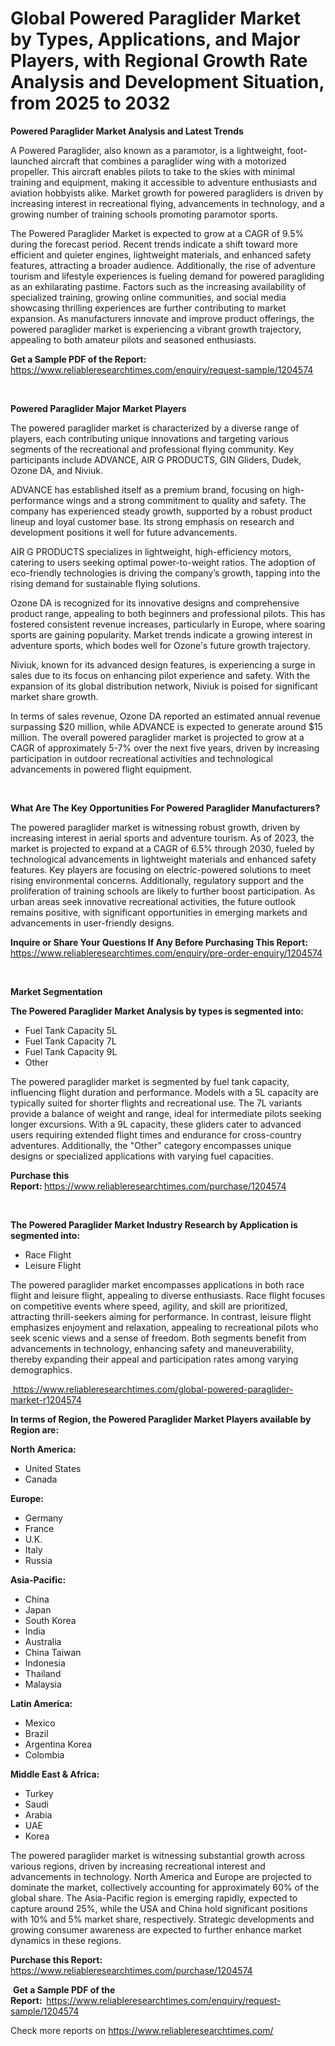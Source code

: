 <p><h1>Global Powered Paraglider Market by Types, Applications, and Major Players, with Regional Growth Rate Analysis and Development Situation, from 2025 to 2032</h1></p><p><strong>Powered Paraglider Market Analysis and Latest Trends</strong></p>
<p><p>A Powered Paraglider, also known as a paramotor, is a lightweight, foot-launched aircraft that combines a paraglider wing with a motorized propeller. This aircraft enables pilots to take to the skies with minimal training and equipment, making it accessible to adventure enthusiasts and aviation hobbyists alike. Market growth for powered paragliders is driven by increasing interest in recreational flying, advancements in technology, and a growing number of training schools promoting paramotor sports. </p><p>The Powered Paraglider Market is expected to grow at a CAGR of 9.5% during the forecast period. Recent trends indicate a shift toward more efficient and quieter engines, lightweight materials, and enhanced safety features, attracting a broader audience. Additionally, the rise of adventure tourism and lifestyle experiences is fueling demand for powered paragliding as an exhilarating pastime. Factors such as the increasing availability of specialized training, growing online communities, and social media showcasing thrilling experiences are further contributing to market expansion. As manufacturers innovate and improve product offerings, the powered paraglider market is experiencing a vibrant growth trajectory, appealing to both amateur pilots and seasoned enthusiasts.</p></p>
<p><strong>Get a Sample PDF of the Report:&nbsp;</strong> <a href="https://www.reliableresearchtimes.com/enquiry/request-sample/1204574?utm_campaign=3518&utm_medium=2&utm_source=Github&utm_content=ia&utm_term=26032025&utm_id=powered-paraglider">https://www.reliableresearchtimes.com/enquiry/request-sample/1204574</a></p>
<p>&nbsp;</p>
<p><strong>Powered Paraglider Major Market Players</strong></p>
<p><p>The powered paraglider market is characterized by a diverse range of players, each contributing unique innovations and targeting various segments of the recreational and professional flying community. Key participants include ADVANCE, AIR G PRODUCTS, GIN Gliders, Dudek, Ozone DA, and Niviuk.</p><p>ADVANCE has established itself as a premium brand, focusing on high-performance wings and a strong commitment to quality and safety. The company has experienced steady growth, supported by a robust product lineup and loyal customer base. Its strong emphasis on research and development positions it well for future advancements.</p><p>AIR G PRODUCTS specializes in lightweight, high-efficiency motors, catering to users seeking optimal power-to-weight ratios. The adoption of eco-friendly technologies is driving the company’s growth, tapping into the rising demand for sustainable flying solutions.</p><p>Ozone DA is recognized for its innovative designs and comprehensive product range, appealing to both beginners and professional pilots. This has fostered consistent revenue increases, particularly in Europe, where soaring sports are gaining popularity. Market trends indicate a growing interest in adventure sports, which bodes well for Ozone's future growth trajectory.</p><p>Niviuk, known for its advanced design features, is experiencing a surge in sales due to its focus on enhancing pilot experience and safety. With the expansion of its global distribution network, Niviuk is poised for significant market share growth.</p><p>In terms of sales revenue, Ozone DA reported an estimated annual revenue surpassing $20 million, while ADVANCE is expected to generate around $15 million. The overall powered paraglider market is projected to grow at a CAGR of approximately 5-7% over the next five years, driven by increasing participation in outdoor recreational activities and technological advancements in powered flight equipment.</p></p>
<p>&nbsp;</p>
<p><strong>What Are The Key Opportunities For Powered Paraglider Manufacturers?</strong></p>
<p><p>The powered paraglider market is witnessing robust growth, driven by increasing interest in aerial sports and adventure tourism. As of 2023, the market is projected to expand at a CAGR of 6.5% through 2030, fueled by technological advancements in lightweight materials and enhanced safety features. Key players are focusing on electric-powered solutions to meet rising environmental concerns. Additionally, regulatory support and the proliferation of training schools are likely to further boost participation. As urban areas seek innovative recreational activities, the future outlook remains positive, with significant opportunities in emerging markets and advancements in user-friendly designs.</p></p>
<p><strong>Inquire or Share Your Questions If Any Before Purchasing This Report:</strong> <a href="https://www.reliableresearchtimes.com/enquiry/pre-order-enquiry/1204574?utm_campaign=3518&utm_medium=2&utm_source=Github&utm_content=ia&utm_term=26032025&utm_id=powered-paraglider">https://www.reliableresearchtimes.com/enquiry/pre-order-enquiry/1204574</a></p>
<p>&nbsp;</p>
<p><strong>Market Segmentation</strong></p>
<p><strong>The Powered Paraglider Market Analysis by types is segmented into:</strong></p>
<p><ul><li>Fuel Tank Capacity 5L</li><li>Fuel Tank Capacity 7L</li><li>Fuel Tank Capacity 9L</li><li>Other</li></ul></p>
<p><p>The powered paraglider market is segmented by fuel tank capacity, influencing flight duration and performance. Models with a 5L capacity are typically suited for shorter flights and recreational use. The 7L variants provide a balance of weight and range, ideal for intermediate pilots seeking longer excursions. With a 9L capacity, these gliders cater to advanced users requiring extended flight times and endurance for cross-country adventures. Additionally, the "Other" category encompasses unique designs or specialized applications with varying fuel capacities.</p></p>
<p><strong>Purchase this Report:&nbsp;</strong><a href="https://www.reliableresearchtimes.com/purchase/1204574?utm_campaign=3518&utm_medium=2&utm_source=Github&utm_content=ia&utm_term=26032025&utm_id=powered-paraglider">https://www.reliableresearchtimes.com/purchase/1204574</a></p>
<p>&nbsp;</p>
<p><strong>The Powered Paraglider Market Industry Research by Application is segmented into:</strong></p>
<p><ul><li>Race Flight</li><li>Leisure Flight</li></ul></p>
<p><p>The powered paraglider market encompasses applications in both race flight and leisure flight, appealing to diverse enthusiasts. Race flight focuses on competitive events where speed, agility, and skill are prioritized, attracting thrill-seekers aiming for performance. In contrast, leisure flight emphasizes enjoyment and relaxation, appealing to recreational pilots who seek scenic views and a sense of freedom. Both segments benefit from advancements in technology, enhancing safety and maneuverability, thereby expanding their appeal and participation rates among varying demographics.</p></p>
<p><a href="https://www.reliableresearchtimes.com/global-powered-paraglider-market-r1204574?utm_campaign=3518&utm_medium=2&utm_source=Github&utm_content=ia&utm_term=26032025&utm_id=powered-paraglider">&nbsp;https://www.reliableresearchtimes.com/global-powered-paraglider-market-r1204574</a></p>
<p><strong>In terms of Region, the Powered Paraglider Market Players available by Region are:</strong></p>
<p>
    <p> <strong> North America: </strong>
        <ul>
            <li>United States</li>
            <li>Canada</li>
        </ul>
        </p> 
    <p> <strong> Europe: </strong>
        <ul>
            <li>Germany</li>
            <li>France</li>
            <li>U.K.</li>
            <li>Italy</li>
            <li>Russia</li>
        </ul>
        </p> 
    <p> <strong> Asia-Pacific: </strong>
        <ul>
            <li>China</li>
            <li>Japan</li>
            <li>South Korea</li>
            <li>India</li>
            <li>Australia</li>
            <li>China Taiwan</li>
            <li>Indonesia</li>
            <li>Thailand</li>
            <li>Malaysia</li>
        </ul>
        </p> 
    <p> <strong> Latin America: </strong>
        <ul>
            <li>Mexico</li>
            <li>Brazil</li>
            <li>Argentina Korea</li>
            <li>Colombia</li>
        </ul>
        </p> 
    <p> <strong> Middle East & Africa: </strong>
        <ul>
            <li>Turkey</li>
            <li>Saudi</li>
            <li>Arabia</li>
            <li>UAE</li>
            <li>Korea</li>
        </ul>
    </p>
    </p>
<p><p>The powered paraglider market is witnessing substantial growth across various regions, driven by increasing recreational interest and advancements in technology. North America and Europe are projected to dominate the market, collectively accounting for approximately 60% of the global share. The Asia-Pacific region is emerging rapidly, expected to capture around 25%, while the USA and China hold significant positions with 10% and 5% market share, respectively. Strategic developments and growing consumer awareness are expected to further enhance market dynamics in these regions.</p></p>
<p><strong>Purchase this Report: </strong><a href="https://www.reliableresearchtimes.com/purchase/1204574?utm_campaign=3518&utm_medium=2&utm_source=Github&utm_content=ia&utm_term=26032025&utm_id=powered-paraglider">https://www.reliableresearchtimes.com/purchase/1204574</a></p>
<p>&nbsp;<strong>Get a Sample PDF of the Report:&nbsp;&nbsp;</strong><a href="https://www.reliableresearchtimes.com/enquiry/request-sample/1204574?utm_campaign=3518&utm_medium=2&utm_source=Github&utm_content=ia&utm_term=26032025&utm_id=powered-paraglider">https://www.reliableresearchtimes.com/enquiry/request-sample/1204574</a></p>
<p><strong></strong></p>
<p>Check more reports on <a href="https://www.reliableresearchtimes.com/?utm_campaign=3518&utm_medium=2&utm_source=Github&utm_content=ia&utm_term=26032025&utm_id=powered-paraglider">https://www.reliableresearchtimes.com/</a></p>
